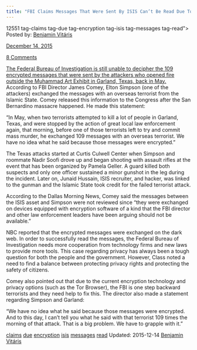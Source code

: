 ```yaml
---
title: "FBI Claims Messages That Were Sent By ISIS Can’t Be Read Due To Encryption"
---
```


12551 tag-claims tag-due tag-encryption tag-isis tag-messages tag-read">
Posted by: <a href="/author/benjaminvi/" title="">Benjamin Vitáris 

<span>December 14, 2015</span>

<span><a href="/2015/12/14/fbi-claims-messages-that-were-sent-by-isis-cant-be-read-due-to-encryption/#comments">8 Comments</a></span>
</p>

    
<p><a href="http://www.breitbart.com/texas/2015/12/11/109-encrypted-messages-sent-jihadi-failed-texas-terrorist-attack-unreadable-says-fbi/">The Federal Bureau of Investigation is still unable to decipher the 109 encrypted messages that were sent by the attackers who opened fire outside the Muhammad Art Exhibit in Garland, Texas, back in May.</a> According to FBI Director James Comey, Elton Simpson (one of the attackers) exchanged the messages with an overseas terrorist from the Islamic State. Comey released this information to the Congress after the San Bernardino massacre happened. He made this statement:</p>
<p>“In May, when two terrorists attempted to kill a lot of people in Garland, Texas, and were stopped by the action of great local law enforcement again, that morning, before one of those terrorists left to try and commit mass murder, he exchanged 109 messages with an overseas terrorist. We have no idea what he said because those messages were encrypted.”</p>
<p>The Texas attacks started at Curtis Culwell Center when Simpson and roommate Nadir Soofi drove up and began shooting with assault rifles at the event that has been organized by Pamela Geller. A guard killed both suspects and only one officer sustained a minor gunshot in the leg during the incident. Later on, Junaid Hussain, ISIS recruiter, and hacker, was linked to the gunman and the Islamic State took credit for the failed terrorist attack.</p>
<p>According to the Dallas Morning News, Comey said the messages between the ISIS asset and Simpson were not reviewed since “they were exchanged on devices equipped with encryption software of a kind that the FBI director and other law enforcement leaders have been arguing should not be available.”</p>
<p>NBC reported that the encrypted messages were exchanged on the dark web. In order to successfully read the messages, the Federal Bureau of Investigation needs more cooperation from technology firms and new laws to provide more tools. This case regarding privacy has always been a tough question for both the people and the government. However, Class noted a need to find a balance between protecting privacy rights and protecting the safety of citizens.</p>
<p>Comey also pointed out that due to the current encryption technology and privacy options (such as the Tor Browser), the FBI is one step backward terrorists and they need help to fix this. The director also made a statement regarding Simpson and Garland:</p>
<p>“We have no idea what he said because those messages were encrypted. And to this day, I can’t tell you what he said with that terrorist 109 times the morning of that attack. That is a big problem. We have to grapple with it.”</p>
</div>
<a href="/tag/claims/" rel="tag">claims</a> <a href="/tag/due/" rel="tag">due</a> <a href="/tag/encryption/" rel="tag">encryption</a> <a href="/tag/isis/" rel="tag">isis</a> <a href="/tag/messages/" rel="tag">messages</a> <a href="/tag/read/" rel="tag">read</a></span> 
Updated: 2015-12-14
<a href="/author/benjaminvi/" title="Posts by Benjamin Vitáris" rel="author">Benjamin Vitáris</a></strong></div>
    
